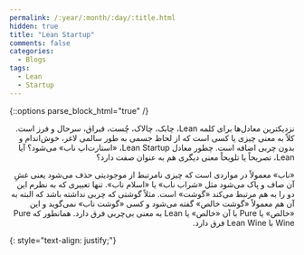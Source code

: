 ```yaml
---
permalink: /:year/:month/:day/:title.html
hidden: true
title: "Lean Startup"
comments: false
categories:
  - Blogs
tags:
  - Lean
  - Startup
---
```


{::options parse_block_html="true" /}
<div dir='rtl' align='right'>
نزدیکترین معادل‌ها برای کلمه Lean، چابک، چالاک، چُست، قبراق، سرحال و فرز است. کلاً به معنی چیزی یا کسی است که از لحاظ جسمی به طور سالمی لاغر، خوش‌اندام و بدون چربی اضافه است. چطور معادل Lean Startup، «استارت‌اپ ناب» می‌شود؟ آیا Lean، تصریحاً یا تلویحاً معنی دیگری هم به عنوان صفت دارد؟

«ناب» معمولاً در مواردی است که چیزی نامرتبط از موجودیتی حذف می‌شود یعنی غشِ آن صاف و پاک می‌شود مثل «شراب ناب» یا «اسلام ناب». تنها تعبیری که به نظرم این دو را به هم مرتبط می‌کند «گوشت» است. مثلاً گوشتی که چربی نداشته باشد که البته به آن هم معمولاً «گوشت خالص» گفته می‌شود و کسی «گوشت ناب» نمی‌گوید و این «خالص» یا Pure با آن «خالص» یا Lean به معنی بی‌چربی فرق دارد. همانطور که Pure Wine با Lean Wine فرق دارد.
</div>
{: style="text-align: justify;"}